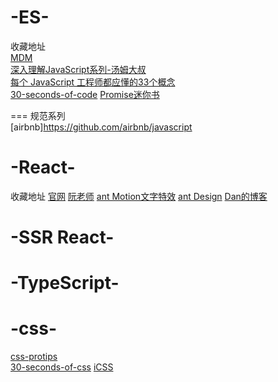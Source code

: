 # -ES-

收藏地址  
[MDM](https://github.com/jobbole/awesome-javascript-cn)  
[深入理解JavaScript系列-汤姆大叔](http://www.cnblogs.com/TomXu/archive/2011/12/15/2288411.html)  
[每个 JavaScript 工程师都应懂的33个概念](https://github.com/stephentian/33-js-concepts)  
[30-seconds-of-code](https://github.com/30-seconds/30-seconds-of-code)
[Promise迷你书](http://liubin.org/promises-book/)


=== 规范系列   
[airbnb]https://github.com/airbnb/javascript



# -React-
收藏地址
[官网](https://reactjs.org/)
[阮老师](http://www.ruanyifeng.com/blog/2015/03/react.html)
[ant Motion文字特效](https://motion.ant.design/components/tween-one#components-tween-one-demo-position)
[ant Design](https://ant.design/index-cn)
[Dan的博客](https://overreacted.io/)



# -SSR  React-



# -TypeScript-

# -css-

[css-protips](https://github.com/AllThingsSmitty/css-protips)  
[30-seconds-of-css](https://github.com/30-seconds/30-seconds-of-css)
[iCSS](https://github.com/chokcoco/iCSS)